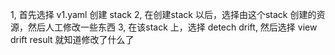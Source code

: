 1, 首先选择 v1.yaml 创建 stack
2, 在创建stack 以后，选择由这个stack 创建的资源，然后人工修改一些东西
3, 在该stack 上，选择 detech drift, 然后选择 view drift result 就知道修改了什么了